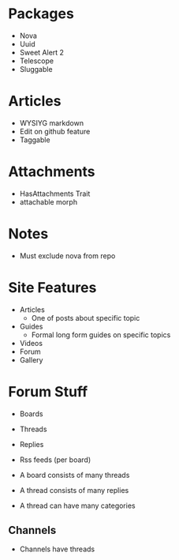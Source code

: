 # Packages

-   Nova
-   Uuid
-   Sweet Alert 2
-   Telescope
-   Sluggable

# Articles

-   WYSIYG markdown
-   Edit on github feature
-   Taggable

# Attachments

-   HasAttachments Trait
-   attachable morph

# Notes

-   Must exclude nova from repo

# Site Features

-   Articles
    -   One of posts about specific topic
-   Guides
    -   Formal long form guides on specific topics
-   Videos
-   Forum
-   Gallery

# Forum Stuff

-   Boards
-   Threads
-   Replies
-   Rss feeds (per board)

-   A board consists of many threads
-   A thread consists of many replies
-   A thread can have many categories

## Channels

-   Channels have threads
